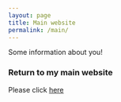 ```yaml
---
layout: page
title: Main website
permalink: /main/
---
```


Some information about you!

### Return to my main website

Please click [here](https://www.vikram-baliga.com/)
